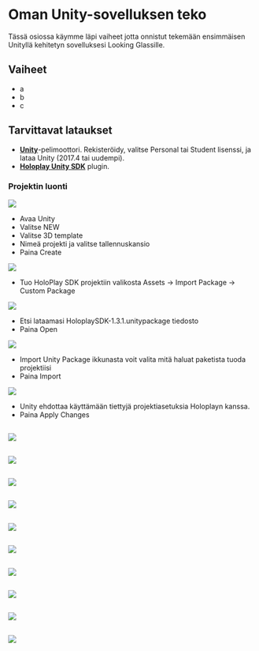 # Oman Unity-sovelluksen teko

Tässä osiossa käymme läpi vaiheet jotta onnistut tekemään ensimmäisen Unityllä kehitetyn sovelluksesi Looking Glassille.

## Vaiheet
- a
- b
- c

## Tarvittavat lataukset

- [**Unity**](https://store.unity.com/#plans-individual)-pelimoottori. Rekisteröidy, valitse Personal tai Student lisenssi, ja lataa Unity (2017.4 tai uudempi).
- [**Holoplay Unity SDK**](https://lookingglassfactory.com/devtools/holoplay-unity-plugin) plugin.

### Projektin luonti

![](/Assets/unity/Capture1.PNG)
- Avaa Unity
- Valitse NEW
- Valitse 3D template
- Nimeä projekti ja valitse tallennuskansio
- Paina Create

![](/Assets/unity/Capture2.PNG)
- Tuo HoloPlay SDK projektiin valikosta Assets -> Import Package -> Custom Package

![](/Assets/unity/Capture3.PNG)
- Etsi lataamasi HoloplaySDK-1.3.1.unitypackage tiedosto
- Paina Open

![](/Assets/unity/Capture4.PNG)
- Import Unity Package ikkunasta voit valita mitä haluat paketista tuoda projektiisi
- Paina Import

![](/Assets/unity/Capture5.PNG)
- Unity ehdottaa käyttämään tiettyjä projektiasetuksia Holoplayn kanssa.
- Paina Apply Changes

![](/Assets/unity/Capture6.png)
- 

![](/Assets/unity/Capture7.png)
- 

![](/Assets/unity/Capture8.png)
- 

![](/Assets/unity/Capture9.PNG)
- 

![](/Assets/unity/Capture10.PNG)
- 

![](/Assets/unity/Capture11.png)
- 

![](/Assets/unity/Capture12.png)
- 

![](/Assets/unity/Capture13.png)
- 

![](/Assets/unity/Capture14.png)
- 

![](/Assets/unity/Capture15.png)
- 

